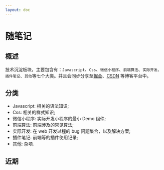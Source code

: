 ```yaml
---
layout: doc
---
```


<script setup>
import { ref, onMounted } from "vue";
import { sidebarBlog } from '../../.vitepress/config/navSidebarBlog.mts'

onMounted(() => {});
</script>

# 随笔记

## 概述

技术沉淀板块，主要包含有：`Javascript`、`Css`、`微信小程序`、`前端算法`、`实际开发`、`插件笔记`、`其他`等七个大类。并且会同步分享至[掘金](https://juejin.cn/user/1126374170967367/posts)、[CSDN](https://blog.csdn.net/weixin_44808483?type=blog) 等博客平台中。

## 分类

- Javascript: 相关的语法知识;
- Css: 相关的样式知识;
- 微信小程序: 实际开发小程序的最小 Demo 组件;
- 前端算法: 前端涉及的常见算法;
- 实际开发: 在 web 开发过程的 bug 问题集合，以及解决方案;
- 插件笔记: 前端等的插件使用记录;
- 其他: 杂项.

## 近期
